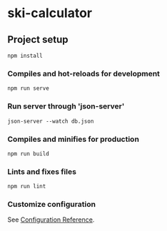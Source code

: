 # ski-calculator

## Project setup
```
npm install
```

### Compiles and hot-reloads for development
```
npm run serve
```
### Run server through 'json-server'
```
json-server --watch db.json
```
### Compiles and minifies for production
```
npm run build
```

### Lints and fixes files
```
npm run lint
```

### Customize configuration
See [Configuration Reference](https://cli.vuejs.org/config/).
